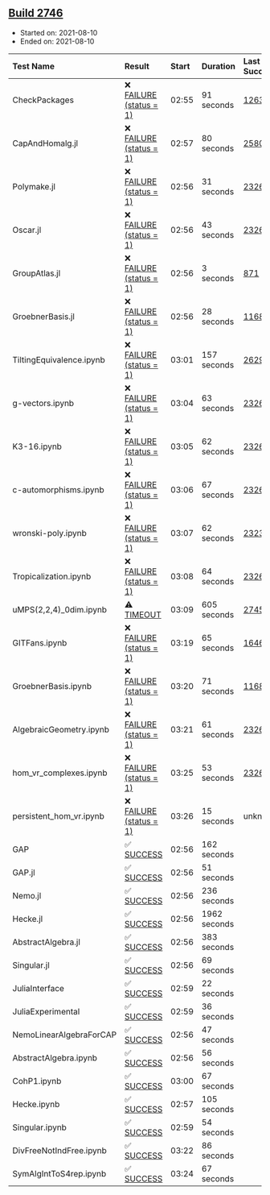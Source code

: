## [Build 2746](https://oscarci.mathematik.uni-kl.de/job/oscar-stable/2746/)

* Started on: 2021-08-10
* Ended on: 2021-08-10

| Test Name    | Result | Start | Duration | Last Success | First Failure |
|:-------------|:-------|:------|:---------|:-------------|:--------------|
| CheckPackages | ❌ [FAILURE (status = 1)](https://oscarci.mathematik.uni-kl.de/job/oscar-stable/2746/artifact/logs/build-2746/CheckPackages.log) | 02:55 | 91 seconds | [1263](https://oscarci.mathematik.uni-kl.de/job/oscar-stable/1263/) | [1264](https://oscarci.mathematik.uni-kl.de/job/oscar-stable/1264/) |
| CapAndHomalg.jl | ❌ [FAILURE (status = 1)](https://oscarci.mathematik.uni-kl.de/job/oscar-stable/2746/artifact/logs/build-2746/CapAndHomalg.jl.log) | 02:57 | 80 seconds | [2580](https://oscarci.mathematik.uni-kl.de/job/oscar-stable/2580/) | [2581](https://oscarci.mathematik.uni-kl.de/job/oscar-stable/2581/) |
| Polymake.jl | ❌ [FAILURE (status = 1)](https://oscarci.mathematik.uni-kl.de/job/oscar-stable/2746/artifact/logs/build-2746/Polymake.jl.log) | 02:56 | 31 seconds | [2326](https://oscarci.mathematik.uni-kl.de/job/oscar-stable/2326/) | [2327](https://oscarci.mathematik.uni-kl.de/job/oscar-stable/2327/) |
| Oscar.jl | ❌ [FAILURE (status = 1)](https://oscarci.mathematik.uni-kl.de/job/oscar-stable/2746/artifact/logs/build-2746/Oscar.jl.log) | 02:56 | 43 seconds | [2326](https://oscarci.mathematik.uni-kl.de/job/oscar-stable/2326/) | [2327](https://oscarci.mathematik.uni-kl.de/job/oscar-stable/2327/) |
| GroupAtlas.jl | ❌ [FAILURE (status = 1)](https://oscarci.mathematik.uni-kl.de/job/oscar-stable/2746/artifact/logs/build-2746/GroupAtlas.jl.log) | 02:56 | 3 seconds | [871](https://oscarci.mathematik.uni-kl.de/job/oscar-stable/871/) | [872](https://oscarci.mathematik.uni-kl.de/job/oscar-stable/872/) |
| GroebnerBasis.jl | ❌ [FAILURE (status = 1)](https://oscarci.mathematik.uni-kl.de/job/oscar-stable/2746/artifact/logs/build-2746/GroebnerBasis.jl.log) | 02:56 | 28 seconds | [1168](https://oscarci.mathematik.uni-kl.de/job/oscar-stable/1168/) | [1169](https://oscarci.mathematik.uni-kl.de/job/oscar-stable/1169/) |
| TiltingEquivalence.ipynb | ❌ [FAILURE (status = 1)](https://oscarci.mathematik.uni-kl.de/job/oscar-stable/2746/artifact/logs/build-2746/TiltingEquivalence.ipynb.log) | 03:01 | 157 seconds | [2629](https://oscarci.mathematik.uni-kl.de/job/oscar-stable/2629/) | [2630](https://oscarci.mathematik.uni-kl.de/job/oscar-stable/2630/) |
| g-vectors.ipynb | ❌ [FAILURE (status = 1)](https://oscarci.mathematik.uni-kl.de/job/oscar-stable/2746/artifact/logs/build-2746/g-vectors.ipynb.log) | 03:04 | 63 seconds | [2326](https://oscarci.mathematik.uni-kl.de/job/oscar-stable/2326/) | [2327](https://oscarci.mathematik.uni-kl.de/job/oscar-stable/2327/) |
| K3-16.ipynb | ❌ [FAILURE (status = 1)](https://oscarci.mathematik.uni-kl.de/job/oscar-stable/2746/artifact/logs/build-2746/K3-16.ipynb.log) | 03:05 | 62 seconds | [2326](https://oscarci.mathematik.uni-kl.de/job/oscar-stable/2326/) | [2327](https://oscarci.mathematik.uni-kl.de/job/oscar-stable/2327/) |
| c-automorphisms.ipynb | ❌ [FAILURE (status = 1)](https://oscarci.mathematik.uni-kl.de/job/oscar-stable/2746/artifact/logs/build-2746/c-automorphisms.ipynb.log) | 03:06 | 67 seconds | [2326](https://oscarci.mathematik.uni-kl.de/job/oscar-stable/2326/) | [2327](https://oscarci.mathematik.uni-kl.de/job/oscar-stable/2327/) |
| wronski-poly.ipynb | ❌ [FAILURE (status = 1)](https://oscarci.mathematik.uni-kl.de/job/oscar-stable/2746/artifact/logs/build-2746/wronski-poly.ipynb.log) | 03:07 | 62 seconds | [2323](https://oscarci.mathematik.uni-kl.de/job/oscar-stable/2323/) | [2324](https://oscarci.mathematik.uni-kl.de/job/oscar-stable/2324/) |
| Tropicalization.ipynb | ❌ [FAILURE (status = 1)](https://oscarci.mathematik.uni-kl.de/job/oscar-stable/2746/artifact/logs/build-2746/Tropicalization.ipynb.log) | 03:08 | 64 seconds | [2326](https://oscarci.mathematik.uni-kl.de/job/oscar-stable/2326/) | [2327](https://oscarci.mathematik.uni-kl.de/job/oscar-stable/2327/) |
| uMPS(2,2,4)_0dim.ipynb | ⚠ [TIMEOUT](https://oscarci.mathematik.uni-kl.de/job/oscar-stable/2746/artifact/logs/build-2746/uMPS-2-2-4-_0dim.ipynb.log) | 03:09 | 605 seconds | [2745](https://oscarci.mathematik.uni-kl.de/job/oscar-stable/2745/) | [2746](https://oscarci.mathematik.uni-kl.de/job/oscar-stable/2746/) |
| GITFans.ipynb | ❌ [FAILURE (status = 1)](https://oscarci.mathematik.uni-kl.de/job/oscar-stable/2746/artifact/logs/build-2746/GITFans.ipynb.log) | 03:19 | 65 seconds | [1646](https://oscarci.mathematik.uni-kl.de/job/oscar-stable/1646/) | [1647](https://oscarci.mathematik.uni-kl.de/job/oscar-stable/1647/) |
| GroebnerBasis.ipynb | ❌ [FAILURE (status = 1)](https://oscarci.mathematik.uni-kl.de/job/oscar-stable/2746/artifact/logs/build-2746/GroebnerBasis.ipynb.log) | 03:20 | 71 seconds | [1168](https://oscarci.mathematik.uni-kl.de/job/oscar-stable/1168/) | [1169](https://oscarci.mathematik.uni-kl.de/job/oscar-stable/1169/) |
| AlgebraicGeometry.ipynb | ❌ [FAILURE (status = 1)](https://oscarci.mathematik.uni-kl.de/job/oscar-stable/2746/artifact/logs/build-2746/AlgebraicGeometry.ipynb.log) | 03:21 | 61 seconds | [2326](https://oscarci.mathematik.uni-kl.de/job/oscar-stable/2326/) | [2327](https://oscarci.mathematik.uni-kl.de/job/oscar-stable/2327/) |
| hom_vr_complexes.ipynb | ❌ [FAILURE (status = 1)](https://oscarci.mathematik.uni-kl.de/job/oscar-stable/2746/artifact/logs/build-2746/hom_vr_complexes.ipynb.log) | 03:25 | 53 seconds | [2326](https://oscarci.mathematik.uni-kl.de/job/oscar-stable/2326/) | [2327](https://oscarci.mathematik.uni-kl.de/job/oscar-stable/2327/) |
| persistent_hom_vr.ipynb | ❌ [FAILURE (status = 1)](https://oscarci.mathematik.uni-kl.de/job/oscar-stable/2746/artifact/logs/build-2746/persistent_hom_vr.ipynb.log) | 03:26 | 15 seconds | unknown | unknown |
| GAP | ✅ [SUCCESS](https://oscarci.mathematik.uni-kl.de/job/oscar-stable/2746/artifact/logs/build-2746/GAP.log) | 02:56 | 162 seconds |  |  |
| GAP.jl | ✅ [SUCCESS](https://oscarci.mathematik.uni-kl.de/job/oscar-stable/2746/artifact/logs/build-2746/GAP.jl.log) | 02:56 | 51 seconds |  |  |
| Nemo.jl | ✅ [SUCCESS](https://oscarci.mathematik.uni-kl.de/job/oscar-stable/2746/artifact/logs/build-2746/Nemo.jl.log) | 02:56 | 236 seconds |  |  |
| Hecke.jl | ✅ [SUCCESS](https://oscarci.mathematik.uni-kl.de/job/oscar-stable/2746/artifact/logs/build-2746/Hecke.jl.log) | 02:56 | 1962 seconds |  |  |
| AbstractAlgebra.jl | ✅ [SUCCESS](https://oscarci.mathematik.uni-kl.de/job/oscar-stable/2746/artifact/logs/build-2746/AbstractAlgebra.jl.log) | 02:56 | 383 seconds |  |  |
| Singular.jl | ✅ [SUCCESS](https://oscarci.mathematik.uni-kl.de/job/oscar-stable/2746/artifact/logs/build-2746/Singular.jl.log) | 02:56 | 69 seconds |  |  |
| JuliaInterface | ✅ [SUCCESS](https://oscarci.mathematik.uni-kl.de/job/oscar-stable/2746/artifact/logs/build-2746/JuliaInterface.log) | 02:59 | 22 seconds |  |  |
| JuliaExperimental | ✅ [SUCCESS](https://oscarci.mathematik.uni-kl.de/job/oscar-stable/2746/artifact/logs/build-2746/JuliaExperimental.log) | 02:59 | 36 seconds |  |  |
| NemoLinearAlgebraForCAP | ✅ [SUCCESS](https://oscarci.mathematik.uni-kl.de/job/oscar-stable/2746/artifact/logs/build-2746/NemoLinearAlgebraForCAP.log) | 02:56 | 47 seconds |  |  |
| AbstractAlgebra.ipynb | ✅ [SUCCESS](https://oscarci.mathematik.uni-kl.de/job/oscar-stable/2746/artifact/logs/build-2746/AbstractAlgebra.ipynb.log) | 02:56 | 56 seconds |  |  |
| CohP1.ipynb | ✅ [SUCCESS](https://oscarci.mathematik.uni-kl.de/job/oscar-stable/2746/artifact/logs/build-2746/CohP1.ipynb.log) | 03:00 | 67 seconds |  |  |
| Hecke.ipynb | ✅ [SUCCESS](https://oscarci.mathematik.uni-kl.de/job/oscar-stable/2746/artifact/logs/build-2746/Hecke.ipynb.log) | 02:57 | 105 seconds |  |  |
| Singular.ipynb | ✅ [SUCCESS](https://oscarci.mathematik.uni-kl.de/job/oscar-stable/2746/artifact/logs/build-2746/Singular.ipynb.log) | 02:59 | 54 seconds |  |  |
| DivFreeNotIndFree.ipynb | ✅ [SUCCESS](https://oscarci.mathematik.uni-kl.de/job/oscar-stable/2746/artifact/logs/build-2746/DivFreeNotIndFree.ipynb.log) | 03:22 | 86 seconds |  |  |
| SymAlgIntToS4rep.ipynb | ✅ [SUCCESS](https://oscarci.mathematik.uni-kl.de/job/oscar-stable/2746/artifact/logs/build-2746/SymAlgIntToS4rep.ipynb.log) | 03:24 | 67 seconds |  |  |
